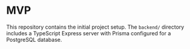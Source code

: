 # MVP

This repository contains the initial project setup. The `backend/` directory includes a TypeScript Express server with Prisma configured for a PostgreSQL database.

